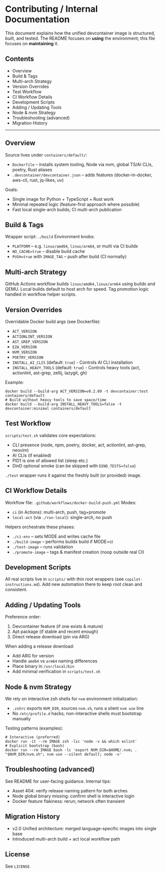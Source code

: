 # Contributing / Internal Documentation

This document explains how the unified devcontainer image is structured, built, and tested. The README focuses on **using** the environment; this file focuses on **maintaining** it.

## Contents
- Overview
- Build & Tags
- Multi-arch Strategy
- Version Overrides
- Test Workflow
- CI Workflow Details
- Development Scripts
- Adding / Updating Tools
- Node & nvm Strategy
- Troubleshooting (advanced)
- Migration History

---
## Overview
Source lives under `containers/default/`:
- `Dockerfile` – installs system tooling, Node via nvm, global TS/AI CLIs, poetry, Rust aliases
- `.devcontainer/devcontainer.json` – adds features (docker-in-docker, aws-cli, rust, jq-likes, uv)

Goals:
- Single image for Python + TypeScript + Rust work
- Minimal repeated logic (feature-first approach where possible)
- Fast local single-arch builds; CI multi-arch publication

## Build & Tags
Wrapper script: `./build`
Environment knobs:
- `PLATFORM` – e.g. `linux/amd64`, `linux/arm64`, or multi via CI buildx
- `NO_CACHE=true` – disable build cache
- `PUSH=true` with `IMAGE_TAG` – push after build (CI normally)

## Multi-arch Strategy
GitHub Actions workflow builds `linux/amd64,linux/arm64` using buildx and QEMU. Local builds default to host arch for speed. Tag promotion logic handled in workflow helper scripts.

## Version Overrides
Overridable Docker build args (see Dockerfile):
- `ACT_VERSION`
- `ACTIONLINT_VERSION`
- `AST_GREP_VERSION`
- `EZA_VERSION`
- `NVM_VERSION`
- `POETRY_VERSION`
- `INSTALL_AI_CLIS` (default: `true`) - Controls AI CLI installation
- `INSTALL_HEAVY_TOOLS` (default: `true`) - Controls heavy tools (act, actionlint, ast-grep, zellij, lazygit, gh)

Example:
```
docker build --build-arg ACT_VERSION=v0.2.69 -t devcontainer:test containers/default
# Build without heavy tools to save space/time
docker build --build-arg INSTALL_HEAVY_TOOLS=false -t devcontainer:minimal containers/default
```

## Test Workflow
`scripts/test.sh` validates core expectations:
- CLI presence (node, npm, poetry, docker, act, actionlint, ast-grep, neovim)
- AI CLIs (if enabled)
- PID1 is one of allowed list (sleep etc.)
- DinD optional smoke (can be skipped with `DIND_TESTS=false`)

`./test` wrapper runs it against the freshly built (or provided) image.

## CI Workflow Details
Workflow file: `.github/workflows/docker-build-push.yml`
Modes:
- `ci` (in Actions): multi-arch, push, tag+promote
- `local-act` (via `./run-local`): single-arch, no push

Helpers orchestrate these phases:
- `./ci-env` – sets MODE and writes cache file
- `./build-image` – performs buildx build if MODE=ci
- `./test-image` – runs validation
- `./promote-image` – tags & manifest creation (noop outside real CI)

## Development Scripts
All real scripts live in `scripts/` with thin root wrappers (see `copilot-instructions.md`).
Add new automation there to keep root clean and consistent.

## Adding / Updating Tools
Preference order:
1. Devcontainer feature (if one exists & mature)
2. Apt package (if stable and recent enough)
3. Direct release download (pin via ARG)

When adding a release download:
- Add ARG for version
- Handle `amd64` vs `arm64` naming differences
- Place binary in `/usr/local/bin`
- Add minimal verification in `scripts/test.sh`

## Node & nvm Strategy
We rely on interactive zsh shells for `nvm` environment initialization:
- `.zshrc` exports `NVM_DIR`, sources `nvm.sh`, runs a silent `nvm use` line
- No `/etc/profile.d` hacks; non-interactive shells must bootstrap manually

Testing patterns (examples):
```
# Interactive (preferred)
docker run -it --rm IMAGE zsh -lic 'node -v && which eslint'
# Explicit bootstrap (bash)
docker run --rm IMAGE bash -lc 'export NVM_DIR=$HOME/.nvm; . "$NVM_DIR/nvm.sh"; nvm use --silent default; node -v'
```

## Troubleshooting (advanced)
See README for user-facing guidance. Internal tips:
- Asset 404: verify release naming pattern for both arches
- Node global binary missing: confirm shell is interactive login
- Docker feature flakiness: rerun; network often transient

## Migration History
- v2.0 Unified architecture: merged language-specific images into single base
- Introduced multi-arch build + act local workflow path

## License
See `LICENSE`.
